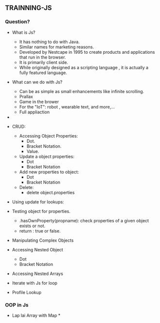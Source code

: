 ## TRAINNING-JS
### Question?
* What is Js?
  * It has nothing to do with Java.
  * Similar names for marketing reasons.
  * Developed by Nestcape in 1995 to create products and applications that run in the browser.
  * It is primarily client side.
  * While originally designed as a scripting language , it is actually a fully featured language.
* What can we do with Js?
  * Can be as simple as small enhancements like infinite scrolling.
  * Prallax
  * Game in the brower
  * For the "IoT": robot , wearable text, and more,...
  * Full appliaction
*






* CRUD:
  * Accessing Object Properties:
    * Dot.
    * Bracket Notation.
    * Value.
  * Update a object properties:
    * Dot
    * Bracket Notation
  * Add new properties to object:
    * Dot
    * Bracket Notation
  * Delete:
    * delete object.properties
* Using update for lookups:
* Testing object for properties.
  * .hasOwnProperty(propname):  check properties of a given object exists or not.
  * return : true or false.
* Manipulating Complex Objects
* Accessing Nested Object
  * Dot
  * Bracket Notation
* Accessing Nested Arrays
* Iterate with Js for loop
* Profile Lookup

### OOP in Js
* Lap lai Array with Map
  *

